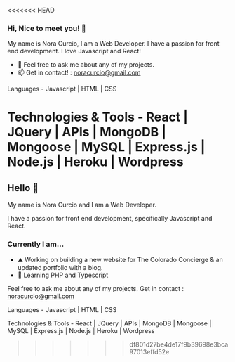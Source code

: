 <<<<<<< HEAD
### Hi, Nice to meet you! 👋

My name is Nora Curcio, I am a Web Developer.
I have a passion for front end development.
I love Javascript and React!

- 💬 Feel free to ask me about any of my projects.
- 📫 Get in contact! : noracurcio@gmail.com

Languages -
Javascript | HTML | CSS

Technologies & Tools -
React | JQuery | APIs | MongoDB | Mongoose | MySQL | Express.js | Node.js | Heroku | Wordpress
=======
## Hello 👋

My name is Nora Curcio and I am a Web Developer. 

I have a passion for front end development, specifically Javascript and React.

### Currently I am...
- ⛰ Working on building a new website for The Colorado Concierge & an updated portfolio with a blog.  
- 🌱 Learning PHP and Typescript


Feel free to ask me about any of my projects. 
Get in contact : noracurcio@gmail.com

Languages - 
Javascript | HTML | CSS 

Technologies & Tools - 
React | JQuery | APIs | MongoDB | Mongoose | MySQL | Express.js | Node.js | Heroku | Wordpress 
>>>>>>> df801d27be4de17f9b39698e3bca97013effd52e
